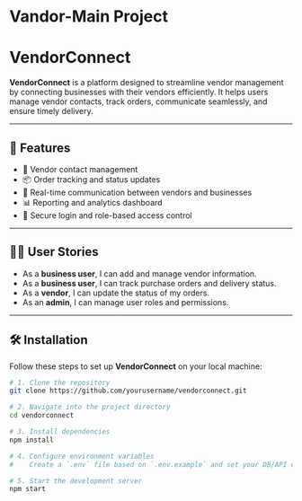 # Vandor-Main Project
# VendorConnect

**VendorConnect** is a platform designed to streamline vendor management by connecting businesses with their vendors efficiently. It helps users manage vendor contacts, track orders, communicate seamlessly, and ensure timely delivery.

---

## 🚀 Features

- 📇 Vendor contact management  
- 📦 Order tracking and status updates  
- 💬 Real-time communication between vendors and businesses  
- 📊 Reporting and analytics dashboard  
- 🔐 Secure login and role-based access control  

---

## 🧑‍💼 User Stories

- As a **business user**, I can add and manage vendor information.
- As a **business user**, I can track purchase orders and delivery status.
- As a **vendor**, I can update the status of my orders.
- As an **admin**, I can manage user roles and permissions.

---

## 🛠️ Installation

Follow these steps to set up **VendorConnect** on your local machine:

```bash
# 1. Clone the repository
git clone https://github.com/yourusername/vendorconnect.git

# 2. Navigate into the project directory
cd vendorconnect

# 3. Install dependencies
npm install

# 4. Configure environment variables
#    Create a `.env` file based on `.env.example` and set your DB/API credentials

# 5. Start the development server
npm start
